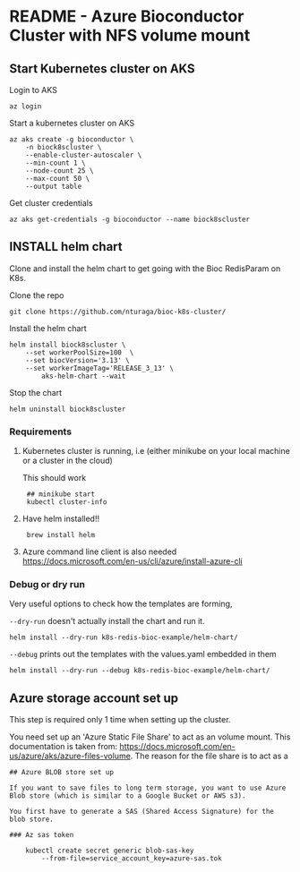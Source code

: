 # README - Azure Bioconductor Cluster with NFS volume mount

## Start Kubernetes cluster on AKS

Login to AKS

	az login

Start a kubernetes cluster on AKS

	az aks create -g bioconductor \
		-n biock8scluster \
		--enable-cluster-autoscaler \
		--min-count 1 \
		--node-count 25 \
		--max-count 50 \
		--output table

Get cluster credentials

	az aks get-credentials -g bioconductor --name biock8scluster


## INSTALL helm chart

Clone and install the helm chart to get going with the Bioc RedisParam on K8s.

Clone the repo

    git clone https://github.com/nturaga/bioc-k8s-cluster/

Install the helm chart

	helm install biock8scluster \
		--set workerPoolSize=100  \
		--set biocVersion='3.13' \
		--set workerImageTag='RELEASE_3_13' \
			aks-helm-chart --wait

Stop the chart

    helm uninstall biock8scluster

### Requirements

1. Kubernetes cluster is running, i.e (either minikube on your local
   machine or a cluster in the cloud)

   This should work

        ## minikube start
        kubectl cluster-info

1. Have helm installed!!

        brew install helm

1. Azure command line client is also needed
   https://docs.microsoft.com/en-us/cli/azure/install-azure-cli

### Debug or dry run

Very useful options to check how the templates are forming,

`--dry-run` doesn't actually install the chart and run it.

    helm install --dry-run k8s-redis-bioc-example/helm-chart/

`--debug` prints out the templates with the values.yaml embedded in them

    helm install --dry-run --debug k8s-redis-bioc-example/helm-chart/

## Azure storage account set up

This step is required only 1 time when setting up the cluster. 

You need set up an 'Azure Static File Share' to act as an volume mount. This documentation is taken from:
https://docs.microsoft.com/en-us/azure/aks/azure-files-volume. The reason for the file share is to act as a 

```
## Azure BLOB store set up

If you want to save files to long term storage, you want to use Azure Blob store (which is similar to a Google Bucket or AWS s3).

You first have to generate a SAS (Shared Access Signature) for the blob store.

### Az sas token

	kubectl create secret generic blob-sas-key
		--from-file=service_account_key=azure-sas.tok
